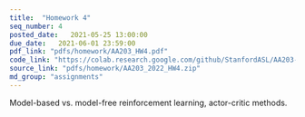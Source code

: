 ```yaml
---
title:  "Homework 4"
seq_number: 4
posted_date:   2021-05-25 13:00:00
due_date:   2021-06-01 23:59:00
pdf_link: "pdfs/homework/AA203_HW4.pdf"
code_link: "https://colab.research.google.com/github/StanfordASL/AA203-Examples/blob/2022/Lecture-18/Advantage%20Actor%20Critic%20%28A2C%29%20--%20Lunar%20Lander.ipynb"
source_link: "pdfs/homework/AA203_2022_HW4.zip"
md_group: "assignments"
---
```


Model-based vs. model-free reinforcement learning, actor-critic methods.
